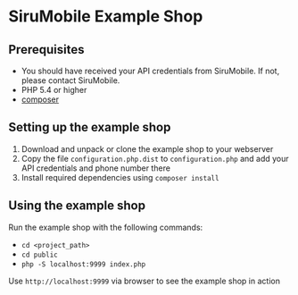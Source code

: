 # SiruMobile Example Shop

## Prerequisites
- You should have received your API credentials from SiruMobile. If not, please contact SiruMobile.
- PHP 5.4 or higher
- [composer](http://getcomposer.org)

## Setting up the example shop
1. Download and unpack or clone the example shop to your webserver
2. Copy the file `configuration.php.dist` to `configuration.php` and add your API credentials and phone number there
3. Install required dependencies using `composer install`

## Using the example shop
Run the example shop with the following commands:
- `cd <project_path>`
- `cd public`
- `php -S localhost:9999 index.php`

Use `http://localhost:9999` via browser to see the example shop in action
